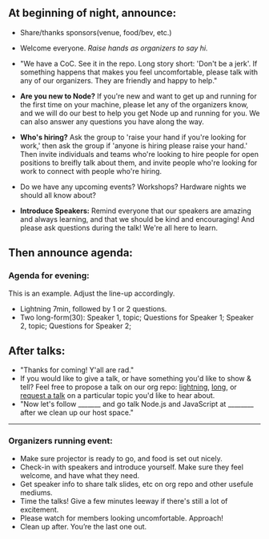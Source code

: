 At beginning of night, announce:
--------------------------------

- Share/thanks sponsors(venue, food/bev, etc.)
- Welcome everyone. *Raise hands as organizers to say hi.* 
- "We have a CoC. See it in the repo. Long story short: 'Don't be a jerk'. If something happens that makes you 
feel uncomfortable, please talk with any of our organizers. They are friendly and happy to help."

- **Are you new to Node?** If you're new and want to get up and running for the first time on your machine, please let any of the organizers know, and we will do our best to help you get Node up and running for you. We can also answer any questions you have along the way.

- **Who's hiring?** Ask the group to 'raise your hand if you're looking for work,' then ask the group if 'anyone is hiring please raise your hand.' Then invite individuals and teams who're looking to hire people for open positions to breifly talk about them, and invite people who're looking for work to connect with people who're hiring.

- Do we have any upcoming events? Workshops? Hardware nights we should all know about?

- **Introduce Speakers:** Remind everyone that our speakers are amazing and always learning, and that we should be kind and encouraging! 
And please ask questions during the talk! We're all here to learn.


Then announce agenda:
---------------------
### Agenda for evening:
This is an example. Adjust the line-up accordingly.
- Lightning 7min, followed by 1 or 2 questions.
- Two long-form(30): Speaker 1, topic; Questions for Speaker 1; Speaker 2, topic; Questions for Speaker 2;

After talks:
------------
- "Thanks for coming! Y'all are rad."
- If you would like to give a talk, or have something you'd like to show & tell? Feel free to propose a talk on our org repo: [lightning](lightening-talk-template.md), [long](talk-template.md), or [request a talk](request-for-talk.md) on a particular topic you'd like to hear about.
- "Now let's follow _______ and go talk Node.js and JavaScript at ________ after we clean up our host space."


------------

### Organizers running event:
- Make sure projector is ready to go, and food is set out nicely.
- Check-in with speakers and introduce yourself. Make sure they feel welcome, and have what they need.
- Get speaker info to share talk slides, etc on org repo and other usefule mediums.
- Time the talks! Give a few minutes leeway if there's still a lot of excitement. 
- Please watch for members looking uncomfortable. Approach!
- Clean up after. You’re the last one out.
